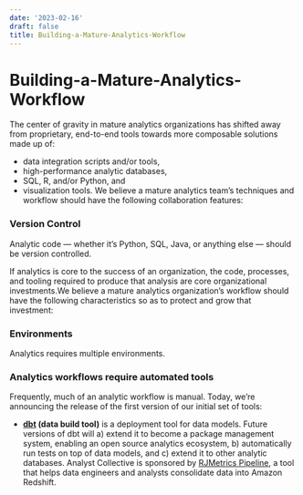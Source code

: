 ```yaml
---
date: '2023-02-16'
draft: false
title: Building-a-Mature-Analytics-Workflow
---
```


# Building-a-Mature-Analytics-Workflow

The center of gravity in mature analytics organizations has shifted away from proprietary, end-to-end tools towards more composable solutions made up of:
- data integration scripts and/or tools,
- high-performance analytic databases,
- SQL, R, and/or Python, and
- visualization tools.
We believe a mature analytics team’s techniques and workflow should have the following collaboration features:
### **Version Control**
Analytic code — whether it’s Python, SQL, Java, or anything else — should be version controlled.
>
If analytics is core to the success of an organization, the code, processes, and tooling required to produce that analysis are core organizational investments.We believe a mature analytics organization’s workflow should have the following characteristics so as to protect and grow that investment:
### **Environments**
Analytics requires multiple environments.
### Analytics workflows require automated tools
Frequently, much of an analytic workflow is manual.
Today, we’re announcing the release of the first version of our initial set of tools:
- **[dbt](https://github.com/analyst-collective/dbt) (data build tool)** is a deployment tool for data models.
Future versions of dbt will a) extend it to become a package management system, enabling an open source analytics ecosystem, b) automatically run tests on top of data models, and c) extend it to other analytic databases.
Analyst Collective is sponsored by [RJMetrics Pipeline](https://rjmetrics.com/product/pipeline), a tool that helps data engineers and analysts consolidate data into Amazon Redshift.

